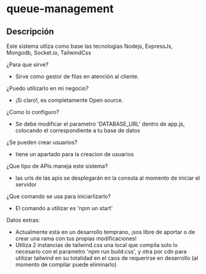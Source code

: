 # queue-management

## Descripción

Este sistema utliza como base las tecnologías Nodejs, ExpressJs, Mongodb, Socket.io, TailwindCss

¿Para que sirve?
- Sirve como gestor de filas en atención al cliente.

¿Puedo utilizarlo en mi negocio?
- ¡Si claro!, es completamente Open source.

¿Como lo configuro?
- Se debe modificar el parametro 'DATABASE_URL' dentro de app.js, colocando el correspondiente a tu base de datos

¿Se pueden crear usuarios?
- tiene un apartado para la creacion de usuarios

¿Que tipo de APIs maneja este sistema?
- las urls de las apis se desplegarán en la consola al momento de iniciar el servidor

¿Que comando se usa para iniciarlizarlo?
- El comando a utilizar es 'npm un start'

Datos extras:
- Actualmente esta en un desarrollo temprano, ¡sos libre de aportar o de crear una rama con tus propias modificaciones!
- Utiliza 2 instancias de tailwind.css una local que compila solo lo necesario con el parametro 'npm run build:css', 
y otra por cdn para utilizar tailwind en su totalidad en el caos de requerirse en desarrollo (al momento de compilar puede eliminarlo)
